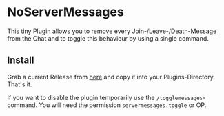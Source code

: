 # NoServerMessages
This tiny Plugin allows you to remove every Join-/Leave-/Death-Message from the Chat and to toggle this behaviour by using a single command.

## Install
Grab a current Release from [here](https://github.com/MarvinMenzerath/NoServerMessages/releases) and copy it into your Plugins-Directory. That's it.

If you want to disable the plugin temporarily use the `/togglemessages`-command. You will need the permission `servermessages.toggle` or OP.
